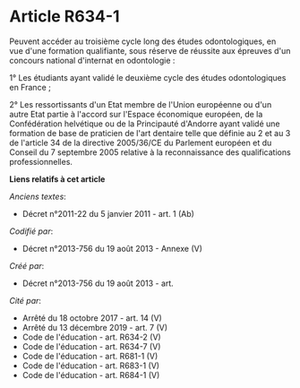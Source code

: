 # Article R634-1

Peuvent accéder au troisième cycle long des études odontologiques, en vue d'une formation qualifiante, sous réserve de
réussite aux épreuves d'un concours national d'internat en odontologie :

1° Les étudiants ayant validé le deuxième cycle des études odontologiques en France ;

2° Les ressortissants d'un Etat membre de l'Union européenne ou d'un autre Etat partie à l'accord sur l'Espace économique
européen, de la Confédération helvétique ou de la Principauté d'Andorre ayant validé une formation de base de praticien de
l'art dentaire telle que définie au 2 et au 3 de l'article 34 de la directive 2005/36/CE du Parlement européen et du Conseil
du 7 septembre 2005 relative à la reconnaissance des qualifications professionnelles.

**Liens relatifs à cet article**

_Anciens textes_:

  - Décret n°2011-22 du 5 janvier 2011 - art. 1 (Ab)

_Codifié par_:

  - Décret n°2013-756 du 19 août 2013 -  Annexe (V)

_Créé par_:

  - Décret n°2013-756 du 19 août 2013 - art.

_Cité par_:

  - Arrêté du 18 octobre 2017 - art. 14 (V)
  - Arrêté du 13 décembre 2019 - art. 7 (V)
  - Code de l'éducation - art. R634-2 (V)
  - Code de l'éducation - art. R634-7 (V)
  - Code de l'éducation - art. R681-1 (V)
  - Code de l'éducation - art. R683-1 (V)
  - Code de l'éducation - art. R684-1 (V)
